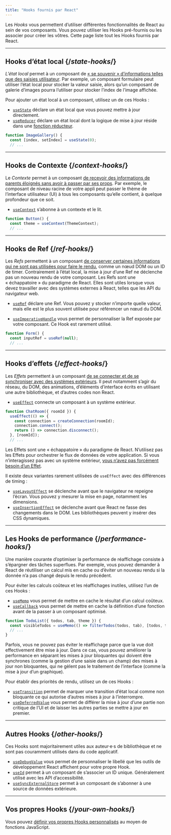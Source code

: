 ```yaml
---
title: "Hooks fournis par React"
---
```


<Intro>

Les *Hooks* vous permettent d’utiliser différentes fonctionnalités de React au sein de vos composants. Vous pouvez utiliser les Hooks pré-fournis ou les associer pour créer les vôtres. Cette page liste tout les Hooks fournis par React.

</Intro>

---

## Hooks d’état local {/*state-hooks*/}

*L’état local* permet à un composant de [« se souvenir » d’informations telles que des saisies utilisateur](/learn/state-a-components-memory). Par exemple, un composant formulaire peut utiliser l’état local pour stocker la valeur saisie, alors qu’un composant de galerie d’images pourra l’utiliser pour stocker l’index de l’image affichée.

Pour ajouter un état local à un composant, utilisez un de ces Hooks :

* [`useState`](/reference/react/useState) déclare un état local que vous pouvez mettre à jour directement.
* [`useReducer`](/reference/react/useReducer) déclare un état local dont la logique de mise à jour réside dans une [fonction réducteur](/learn/extracting-state-logic-into-a-reducer).

```js
function ImageGallery() {
  const [index, setIndex] = useState(0);
  // ...
```

---

## Hooks de Contexte {/*context-hooks*/}

Le *Contexte* permet à un composant [de recevoir des informations de parents éloignés sans avoir à passer par ses props](/learn/passing-props-to-a-component). Par exemple, le composant de niveau racine de votre appli peut passer le thème de l’interface utilisateur (UI) à tous les composants qu’elle contient, à quelque profondeur que ce soit.

* [`useContext`](/reference/react/useContext) s’abonne à un contexte et le lit.

```js
function Button() {
  const theme = useContext(ThemeContext);
  // ...
```

---

## Hooks de Ref {/*ref-hooks*/}

Les *Refs* permettent à un composant [de conserver certaines informations qui ne sont pas utilisées pour faire le rendu](/learn/referencing-values-with-refs), comme un nœud DOM ou un ID de timer. Contrairement à l’état local, la mise à jour d’une Ref ne déclenche pas un nouveau rendu de votre composant. Les Refs sont une « échappatoire » du paradigme de React. Elles sont utiles lorsque vous devez travailler avec des systèmes externes à React, telles que les API du navigateur web.

* [`useRef`](/reference/react/useRef) déclare une Ref. Vous pouvez y stocker n’importe quelle valeur, mais elle est le plus souvent utilisée pour référencer un nœud du DOM.

* [`useImperativeHandle`](/reference/react/useImperativeHandle) vous permet de personnaliser la Ref exposée par votre composant. Ce Hook est rarement utilisé.

```js
function Form() {
  const inputRef = useRef(null);
  // ...
```

---

## Hooks d’effets {/*effect-hooks*/}

Les *Effets* permettent à un composant [de se connecter et de se synchroniser avec des systèmes extérieurs](/learn/synchronizing-with-effects). Il peut notamment s’agir du réseau, du DOM, des animations, d’éléments d’interface écrits en utilisant une autre bibliothèque, et d’autres codes non React.

* [`useEffect`](/reference/react/useEffect) connecte un composant à un système extérieur.

```js
function ChatRoom({ roomId }) {
  useEffect(() => {
    const connection = createConnection(roomId);
    connection.connect();
    return () => connection.disconnect();
  }, [roomId]);
  // ...
```

Les Effets sont une « échappatoire » du paradigme de React. N’utilisez pas les Effets pour orchestrer le flux de données de votre application. Si vous n’interagissez pas avec un système extérieur, [vous n’avez pas forcément besoin d’un Effet](/learn/you-might-not-need-an-effect).

Il existe deux variantes rarement utilisées de `useEffect` avec des différences de timing :

* [`useLayoutEffect`](/reference/react/useLayoutEffect) se déclenche avant que le navigateur ne repeigne l’écran. Vous pouvez y mesurer la mise en page, notamment les dimensions.
* [`useInsertionEffect`](/reference/react/useInsertionEffect) se déclenche avant que React ne fasse des changements dans le DOM. Les bibliothèques peuvent y insérer des CSS dynamiques.

---

## Les Hooks de performance {/*performance-hooks*/}

Une manière courante d’optimiser la performance de réaffichage consiste à s’épargner des tâches superflues. Par exemple, vous pouvez demander à React de réutiliser un calcul mis en cache ou d’éviter un nouveau rendu si la donnée n’a pas changé depuis le rendu précédent.

Pour éviter les calculs coûteux et les réaffichages inutiles, utilisez l’un de ces Hooks :

* [`useMemo`](/reference/react/useMemo) vous permet de mettre en cache le résultat d’un calcul coûteux.
* [`useCallback`](/reference/react/useCallback) vous permet de mettre en cache la définition d’une fonction avant de la passer à un composant optimisé.

```js
function TodoList({ todos, tab, theme }) {
  const visibleTodos = useMemo(() => filterTodos(todos, tab), [todos, tab]);
  // ...
}
```

Parfois, vous ne pouvez pas éviter le réaffichage parce que la vue doit effectivement être mise à jour. Dans ce cas, vous pouvez améliorer la performance en séparant les mises à jour bloquantes qui doivent être synchrones (comme la gestion d’une saisie dans un champ) des mises à jour non bloquantes, qui ne gèlent  pas le traitement de l’interface (comme la mise à jour d’un graphique).

Pour établir des priorités de rendu, utilisez un de ces Hooks :

* [`useTransition`](/reference/react/useTransition) permet de marquer une transition d’état local comme non bloquante ce qui autorise d’autres mises à jour à l’interrompre.
* [`useDeferredValue`](/reference/react/useDeferredValue) vous permet de différer la mise à jour d’une partie non critique de l’UI et de laisser les autres parties se mettre à jour en premier.

---

## Autres Hooks {/*other-hooks*/}

Ces Hooks sont majoritairement utiles aux auteur·e·s de bibliothèque et ne sont pas couramment utilisés dans du code applicatif.

* [`useDebugValue`](/reference/react/useDebugValue) vous permet de personnaliser le libellé que les outils de développement React affichent pour votre propre Hook.
* [`useId`](/reference/react/useId) permet à un composant de s’associer un ID unique. Généralement utilisé avec les API d’accessibilité.
* [`useSyncExternalStore`](/reference/react/useSyncExternalStore) permet à un composant de s’abonner à une source de données extérieure.

---

## Vos propres Hooks {/*your-own-hooks*/}

Vous pouvez [définir vos propres Hooks personnalisés](/learn/reusing-logic-with-custom-hooks#extracting-your-own-custom-hook-from-a-component) au moyen de fonctions JavaScript.
